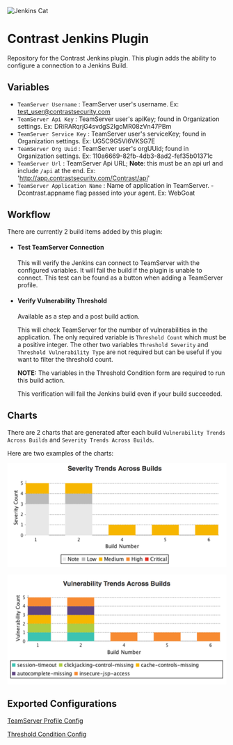 <!--Jenkins Cat -->
![Jenkins Cat](img/jenkins-cat.png "Jenkins Cat" )

# Contrast Jenkins Plugin

Repository for the Contrast Jenkins plugin. This plugin adds the ability to configure a connection to a Jenkins Build.

## Variables

* `TeamServer Username`         : TeamServer user's username. Ex: test_user@contrastsecurity.com
* `TeamServer Api Key`          : TeamServer user's apiKey; found in Organization settings. Ex: DRiRARqrjG4svdgS2IgcMR08zVn47PBm
* `TeamServer Service Key`      : TeamServer user's serviceKey; found in Organization settings. Ex: UG5C9G5VI6VKSG7E
* `TeamServer Org Uuid`         : TeamServer user's orgUUid; found in Organization settings. Ex: 110a6669-82fb-4db3-8ad2-fef35b01371c
* `TeamServer Url`              : TeamServer Api URL; **Note**: this must be an api url and include `/api` at the end. Ex: 'http://app.contrastsecurity.com/Contrast/api'
* `TeamServer Application Name` : Name of application in TeamServer. -Dcontrast.appname flag passed into your agent. Ex: WebGoat

## Workflow

There are currently 2 build items added by this plugin:

* #### Test TeamServer Connection

    This will verify the Jenkins can connect to TeamServer with the configured variables. It will fail the build if the plugin is unable to connect. This test can be found as a button when adding a TeamServer profile.

* #### Verify Vulnerability Threshold

    Available as a step and a post build action.

    This will check TeamServer for the number of vulnerabilities in the application. The only required variable is `Threshold Count` which must be a positive integer. The other two variables `Threshold Severity` and `Threshold Vulnerability Type` are not required but can be useful if you want to filter the threshold count.
    
    **NOTE:** The variables in the Threshold Condition form are required to run this build action.
    
    This verification will fail the Jenkins build even if your build succeeded.
    
## Charts

There are 2 charts that are generated after each build `Vulnerability Trends Across Builds` and `Severity Trends Across Builds`.

Here are two examples of the charts:

![Severity Trends Across Builds](img/severity_trends.png)

![Vulnerability Trends Across Builds](img/vuln_trends.png)

## Exported Configurations

[TeamServer Profile Config](contrastPluginConfig.xml)

[Threshold Condition Config](vulnerabilityTrendRecorderConfig.xml)

